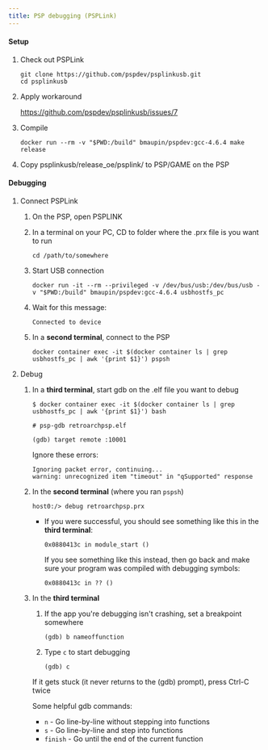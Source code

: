 ```yaml
---
title: PSP debugging (PSPLink)
---
```


#### Setup

1. Check out PSPLink
    ```
    git clone https://github.com/pspdev/psplinkusb.git
    cd psplinkusb
    ```

1. Apply workaround

    https://github.com/pspdev/psplinkusb/issues/7

1. Compile
    ```
    docker run --rm -v "$PWD:/build" bmaupin/pspdev:gcc-4.6.4 make release
    ```

1. Copy psplinkusb/release_oe/psplink/ to PSP/GAME on the PSP


#### Debugging

1. Connect PSPLink
    1. On the PSP, open PSPLINK

    1. In a terminal on your PC, CD to folder where the .prx file is you want to run
        ```
        cd /path/to/somewhere
        ```

    1. Start USB connection
        ```
        docker run -it --rm --privileged -v /dev/bus/usb:/dev/bus/usb -v "$PWD:/build" bmaupin/pspdev:gcc-4.6.4 usbhostfs_pc
        ```

    1. Wait for this message:
        ```
        Connected to device
        ```

    1. In a **second terminal**, connect to the PSP
        ```
        docker container exec -it $(docker container ls | grep usbhostfs_pc | awk '{print $1}') pspsh
        ```

1. Debug
    1. In a **third terminal**, start gdb on the .elf file you want to debug
        ```
        $ docker container exec -it $(docker container ls | grep usbhostfs_pc | awk '{print $1}') bash
        ```
        ```
        # psp-gdb retroarchpsp.elf
        ```
        ```
        (gdb) target remote :10001
        ```

        Ignore these errors:
        ```
        Ignoring packet error, continuing...
        warning: unrecognized item "timeout" in "qSupported" response
        ```

    1. In the **second terminal** (where you ran `pspsh`)
        ```
        host0:/> debug retroarchpsp.prx
        ```

        - If you were successful, you should see something like this in the **third terminal**:
            ```
            0x0880413c in module_start ()
            ```

            If you see something like this instead, then go back and make sure your program was compiled with debugging symbols:
            ```
            0x0880413c in ?? ()
            ```

    1. In the **third terminal**
        1. If the app you're debugging isn't crashing, set a breakpoint somewhere
            ```
            (gdb) b nameoffunction
            ```

        1. Type `c` to start debugging
            ```
            (gdb) c
            ```

        If it gets stuck (it never returns to the (gdb) prompt), press Ctrl-C twice

        Some helpful gdb commands:

        - `n` - Go line-by-line without stepping into functions
        - `s` - Go line-by-line and step into functions
        - `finish` - Go until the end of the current function

